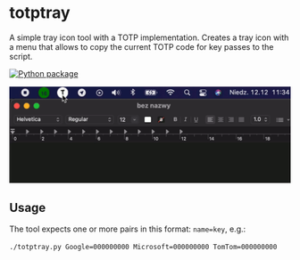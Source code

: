 # totptray
A simple tray icon tool with a TOTP implementation. Creates a tray icon with a menu that allows to copy the current TOTP code for key passes to the script.

[![Python package](https://github.com/McCzarny/totptray/actions/workflows/python-package.yml/badge.svg)](https://github.com/McCzarny/totptray/actions/workflows/python-package.yml)

![Usage](/assets/usage.gif?raw=true)
## Usage
The tool expects one or more pairs in this format: `name=key`, e.g.:

```./totptray.py Google=000000000 Microsoft=000000000 TomTom=000000000```
